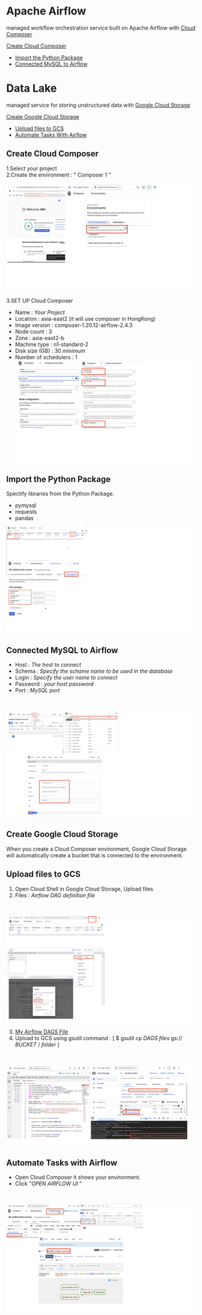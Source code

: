 Apache Airflow
============
managed workflow orchestration service built on Apache Airflow with [Cloud Composer](https://cloud.google.com/composer?hl=en)
<br>

[Create Cloud Composer](apache-airflow.md#Create-Cloud-Composer)
- [Import the Python Package](apache-airflow.md#Import-the-Python-Package)
- [Connected MySQL to Airflow](apache-airflow.md#Connected-MySQL-to-Airflow)

Data Lake
============
managed service for storing unstructured data with 
[Google Cloud Storage](https://cloud.google.com/storage)


[Create Google Cloud Storage](apache-airflow.md#Create-Google-Cloud-Storage)
- [Upload files to GCS](apache-airflow.md#Upload-files-to-GCS)
- [Automate Tasks With Airflow](apache-airflow.md#Automate-Tasks-with-Airflow )


## Create Cloud Composer
1.Select your project<br>
2.Create the environment : " Composer 1 " 
<br> 
<br>
![1](/images/datapipeline/1.png)

3.SET UP Cloud Composer
- Name : _Your Project_
- Location : asia-east2 (it will use composer in HongKong)
- Image version : composer-1.20.12-airflow-2.4.3
- Node count : 3
- Zone : asia-east2-b
- Machine type : n1-standard-2
- Disk size (GB) : 30 _minimum_
- Number of schedulers : 1
![2](/images/datapipeline/2.png)

## Import the Python Package
Spectify libraries from the Python Package. 
- pymysql
- requests
- pandas

![3](/images/datapipeline/3.png)

## Connected MySQL to Airflow
- Host : _The host to connect_
- Schema : _Specify the schame name to be used in the database_
- Login : _Specify the user name to connect_
- Password : _your host password_
- Port : _MySQL port_ 
<br>

![4](/images/datapipeline/4.png)


## Create Google Cloud Storage
When you create a Cloud Composer environment, Google Cloud Storage will automatically create a bucket that is connected to the environment.

## Upload files to GCS
1. Open Cloud Shell in Google Cloud Storage, Upload files  
2. Files : _Airflow DAG definition file_
<br>

![5](/images/datapipeline/5.png)

3. [My Airflow DAGS File](sections/data-pipeline/au_bk_load2.py)
4. Upload to GCS using gsutil command : [ $ gsutil cp _DAGS files_ gs:// _BUCKET_ / _folder_ ]
<br>

![6](/images/datapipeline/6.png)

## Automate Tasks with Airflow
- Open Cloud Composer it shows your environment. 
- Click "_OPEN AIRFLOW UI_ "
<br>

![7](/images/datapipeline/7.png)
  











     









